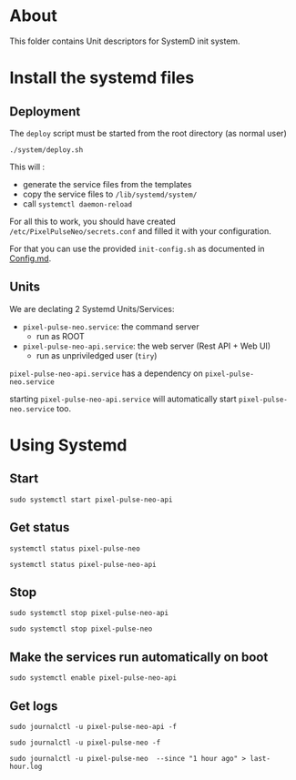 # About

This folder contains Unit descriptors for SystemD init system.

# Install the systemd files

## Deployment

The `deploy` script must be started from the root directory (as normal user)

    ./system/deploy.sh

This will :

 - generate the service files from the templates
 - copy the service files to `/lib/systemd/system/` 
 - call  `systemctl daemon-reload`

For all this to work, you should have created `/etc/PixelPulseNeo/secrets.conf` and filled it with your configuration.

For that you can use the provided `init-config.sh` as documented in [Config.md](../Config.md).


## Units

We are declating 2 Systemd Units/Services:

 - `pixel-pulse-neo.service`: the command server
    - run as ROOT
 - `pixel-pulse-neo-api.service`: the web server (Rest API + Web UI)
    - run as unpriviledged user (`tiry`)

`pixel-pulse-neo-api.service` has a dependency on `pixel-pulse-neo.service`

starting `pixel-pulse-neo-api.service` will automatically start `pixel-pulse-neo.service` too.

# Using Systemd

## Start

    sudo systemctl start pixel-pulse-neo-api

## Get status

    systemctl status pixel-pulse-neo

    systemctl status pixel-pulse-neo-api

## Stop

    sudo systemctl stop pixel-pulse-neo-api

    sudo systemctl stop pixel-pulse-neo

## Make the services run automatically on boot

    sudo systemctl enable pixel-pulse-neo-api


## Get logs

    sudo journalctl -u pixel-pulse-neo-api -f

    sudo journalctl -u pixel-pulse-neo -f
    
    sudo journalctl -u pixel-pulse-neo  --since "1 hour ago" > last-hour.log
    
